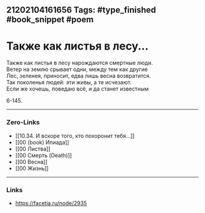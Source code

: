 21202104161656
Tags: #type_finished #book_snippet #poem
---
# Также как листья в лесу...

Также как листья в лесу нарождаются смертные люди.  
Ветер на землю срывает одни, между тем как другие  
Лес, зеленея, приносит, едва лишь весна возвратится.  
Так поколенья людей: эти живы, а те исчезают.  
Если же хочешь, поведаю всё, и да станет известным

6-145. 

---
### Zero-Links
- [[10.34. И вскоре того, кто похоронит тебя...]]
- [[00 (book) Илиада]]
- [[00 Листва]]
- [[00 Смерть (Death)]]
- [[00 Весна]]
- [[00 Жизнь]]
---
### Links
- https://facetia.ru/node/2935
